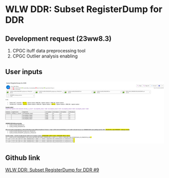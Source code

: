 

# WLW DDR: Subset RegisterDump for DDR

## Development request (23ww8.3)
1. CPGC ituff data preprocessing tool
2. CPGC Outlier analysis enabling 

## User inputs
![alt](./pic1.png)
## Github link
[WLW DDR: Subset RegisterDump for DDR #9](https://github.com/anandare11753365/data-automations/issues/9)


